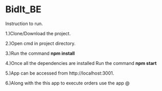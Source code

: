 # BidIt_BE
<p>Instruction to run.</p>
<p>1.)Clone/Download the project.</p>
<p>2.)Open cmd in project directory.</p>
<p>3.)Run the command <strong>npm install</strong></p>
<p>4.)Once all the dependencies are installed Run the command <strong>npm start</strong></p>
<p>5.)App can be accessed from http://localhost:3001.</p>
<p>6.)Along with the this app to execute orders use the app @ <a href="https://github.com/Dinesh9059/BidIT-Aggregator"/></p>

